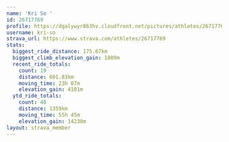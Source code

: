 ```yaml
---
name: 'Kri So '
id: 26717769
profile: https://dgalywyr863hv.cloudfront.net/pictures/athletes/26717769/7761026/14/large.jpg
username: kri-so
strava_url: https://www.strava.com/athletes/26717769
stats:
  biggest_ride_distance: 175.67km
  biggest_climb_elevation_gain: 1809m
  recent_ride_totals:
    count: 19
    distance: 601.83km
    moving_time: 23h 07m
    elevation_gain: 4101m
  ytd_ride_totals:
    count: 48
    distance: 1359km
    moving_time: 55h 45m
    elevation_gain: 14230m
layout: strava_member
--- 
```

